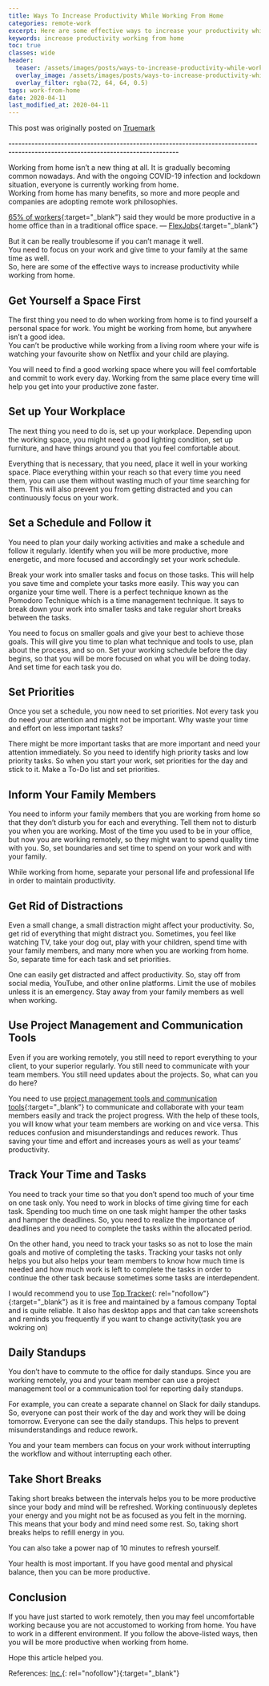 ```yaml
---
title: Ways To Increase Productivity While Working From Home
categories: remote-work
excerpt: Here are some effective ways to increase your productivity while working from home.
keywords: increase productivity working from home
toc: true
classes: wide
header:
  teaser: /assets/images/posts/ways-to-increase-productivity-while-working-from-home/working-from-home.jpg
  overlay_image: /assets/images/posts/ways-to-increase-productivity-while-working-from-home/working-from-home.jpg
  overlay_filter: rgba(72, 64, 64, 0.5)
tags: work-from-home
date: 2020-04-11
last_modified_at: 2020-04-11
---
```


This post was originally posted on [Truemark](https://truemark.com.np/blog/work-from-home-productivity-tips/#)

<b>--------------------------------------------------------------------------------------------------------------------------------</b>

Working from home isn’t a new thing at all. It is gradually becoming common nowadays. And with the ongoing COVID-19 infection and lockdown situation, everyone is currently working from home.<br />
Working from home has many benefits, so more and more people and companies are adopting remote work philosophies.

[65% of workers](https://www.yourbestdigs.com/work-from-home-statistics/){:target="\_blank"} said they would be more productive in a home office than in a traditional office space. — [FlexJobs](https://www.flexjobs.com/blog/post/flexjobs-2018-annual-survey-workers-believe-flexible-remote-job-can-help-save-money-reduce-stress-more/){:target="\_blank"}

But it can be really troublesome if you can’t manage it well.<br />
You need to focus on your work and give time to your family at the same time as well.<br />
So, here are some of the effective ways to increase productivity while working from home.

## Get Yourself a Space First

The first thing you need to do when working from home is to find yourself a personal space for work. You might be working from home, but anywhere isn’t a good idea.<br />
You can’t be productive while working from a living room where your wife is watching your favourite show on Netflix and your child are playing.

You will need to find a good working space where you will feel comfortable and commit to work every day. Working from the same place every time will help you get into your productive zone faster.

## Set up Your Workplace

The next thing you need to do is, set up your workplace. Depending upon the working space, you might need a good lighting condition, set up furniture, and have things around you that you feel comfortable about.

Everything that is necessary, that you need, place it well in your working space. Place everything within your reach so that every time you need them, you can use them without wasting much of your time searching for them.
This will also prevent you from getting distracted and you can continuously focus on your work.

## Set a Schedule and Follow it

You need to plan your daily working activities and make a schedule and follow it regularly. Identify when you will be more productive, more energetic, and more focused and accordingly set your work schedule.

Break your work into smaller tasks and focus on those tasks. This will help you save time and complete your tasks more easily. This way you can organize your time well. There is a perfect technique known as the Pomodoro Technique which is a time management technique. It says to break down your work into smaller tasks and take regular short breaks between the tasks.

You need to focus on smaller goals and give your best to achieve those goals. This will give you time to plan what technique and tools to use, plan about the process, and so on. Set your working schedule before the day begins, so that you will be more focused on what you will be doing today. And set time for each task you do.

## Set Priorities

Once you set a schedule, you now need to set priorities. Not every task you do need your attention and might not be important. Why waste your time and effort on less important tasks?

There might be more important tasks that are more important and need your attention immediately. So you need to identify high priority tasks and low priority tasks. So when you start your work, set priorities for the day and stick to it. Make a To-Do list and set priorities.

## Inform Your Family Members

You need to inform your family members that you are working from home so that they don’t disturb you for each and everything. Tell them not to disturb you when you are working. Most of the time you used to be in your office, but now you are working remotely, so they might want to spend quality time with you. So, set boundaries and set time to spend on your work and with your family.

While working from home, separate your personal life and professional life in order to maintain productivity.

## Get Rid of Distractions

Even a small change, a small distraction might affect your productivity. So, get rid of everything that might distract you. Sometimes, you feel like watching TV, take your dog out, play with your children, spend time with your family members, and many more when you are working from home. So, separate time for each task and set priorities.

One can easily get distracted and affect productivity. So, stay off from social media, YouTube, and other online platforms. Limit the use of mobiles unless it is an emergency. Stay away from your family members as well when working.

## Use Project Management and Communication Tools

Even if you are working remotely, you still need to report everything to your client, to your superior regularly. You still need to communicate with your team members. You still need updates about the projects. So, what can you do here?

You need to use [project management tools and communication tools](/zero_investment_startup/tools/){:target="\_blank"} to communicate and collaborate with your team members easily and track the project progress. With the help of these tools, you will know what your team members are working on and vice versa. This reduces confusion and misunderstandings and reduces rework. Thus saving your time and effort and increases yours as well as your teams’ productivity.

## Track Your Time and Tasks

You need to track your time so that you don’t spend too much of your time on one task only. You need to work in blocks of time giving time for each task. Spending too much time on one task might hamper the other tasks and hamper the deadlines. So, you need to realize the importance of deadlines and you need to complete the tasks within the allocated period.

On the other hand, you need to track your tasks so as not to lose the main goals and motive of completing the tasks. Tracking your tasks not only helps you but also helps your team members to know how much time is needed and how much work is left to complete the tasks in order to continue the other task because sometimes some tasks are interdependent.

I would recommend you to use [Top Tracker](https://tracker.toptal.com/){: rel="nofollow"}{:target="\_blank"} as it is free and maintained by a famous company Toptal and is quite reliable. It also has desktop apps and that can take screenshots and reminds you frequently if you want to change activity(task you are wokring on)

## Daily Standups

You don’t have to commute to the office for daily standups. Since you are working remotely, you and your team member can use a project management tool or a communication tool for reporting daily standups.

For example, you can create a separate channel on Slack for daily standups. So, everyone can post their work of the day and work they will be doing tomorrow. Everyone can see the daily standups. This helps to prevent misunderstandings and reduce rework.

You and your team members can focus on your work without interrupting the workflow and without interrupting each other.

## Take Short Breaks

Taking short breaks between the intervals helps you to be more productive since your body and mind will be refreshed. Working continuously depletes your energy and you might not be as focused as you felt in the morning. This means that your body and mind need some rest. So, taking short breaks helps to refill energy in you.

You can also take a power nap of 10 minutes to refresh yourself.

Your health is most important. If you have good mental and physical balance, then you can be more productive.

## Conclusion

If you have just started to work remotely, then you may feel uncomfortable working because you are not accustomed to working from home. You have to work in a different environment. If you follow the above-listed ways, then you will be more productive when working from home.

Hope this article helped you.

<!-- If you have any suggestions regarding the article or if you have any productivity tips, then please comment below. -->

References: [Inc.](https://www.inc.com/john-rampton/15-ways-to-increase-productivity-at-work.html){: rel="nofollow"}{:target="\_blank"}
